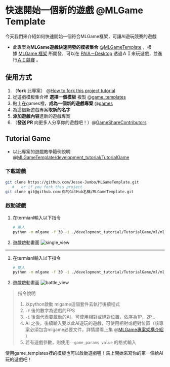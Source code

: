 # 快速開始一個新的遊戲 @MLGame Template

今天我們來介紹如何快速開始一個符合MLGame框架，可讓AI遊玩競賽的遊戲 

- 此專案為**MLGame遊戲快速開發的模板集合** @[MLGameTemplate](https://github.com/Jesse-Jumbo/MLGameTemplate) ，根據 [MLGame 框架](https://github.com/PAIA-Playful-AI-Arena/MLGame) 所開發，可以在 [PAIA－Desktop](https://github.com/PAIA-Playful-AI-Arena/Paia-Desktop) 透過ＡＩ來玩遊戲，並進行[ＡＩ競賽](https://docs.paia-arena.com/zh-tw/competition) 。

## **使用方式**

1. （**fork** 此專案） @[How to fork this project tutorial](https://github.com/Jesse-Jumbo/MLGameTemplate/tree/main/development_tutorial/fork_project)
2. 從遊戲模板集合裡 **選擇一個模板** 複製 @[game_templates](https://github.com/Jesse-Jumbo/MLGameTemplate/tree/main/game_templates)
3. 貼上在games裡，**成為一個新的遊戲專案** @[games](https://github.com/Jesse-Jumbo/MLGameTemplate/tree/main/games)
4. 為這個新遊戲專案**取新的名字**
5. **添加遊戲內容**進新的遊戲專案
6. （**發送 PR** 向更多人分享你的遊戲吧！）@[GameShareContributors](https://github.com/Jesse-Jumbo/MLGameTemplate#game-share-contributors)

## Tutorial Game

- 以此專案的遊戲教學範例說明 @[MLGameTemplate/development_tutorial/TutorialGame](https://github.com/Jesse-Jumbo/MLGameTemplate/tree/main/development_tutorial/TutorialGame)

### 下載遊戲

```bash
git clone https://github.com/Jesse-Jumbo/MLGameTemplate.git
   #   or if you fork this project
git clone git@github.com:你的GitHub名稱/MLGameTemplate.git
```

### 啟動遊戲

1. 在termianl輸入以下指令

    ```bash
    # 單人
    python -m mlgame -f 30 -i ./development_tutorial/TutorialGame/ml/ml_play_manual.py ./development_tutorial/TutorialGame
    ```
2. 遊戲啟動畫面
   ![single_view](https://raw.githubusercontent.com/Jesse-Jumbo/MLGameTemplate/main/Iron_article_2022/image/ST_game_view.png)
---
1. 在termianl輸入以下指令
    ```bash
    # 雙人
    python -m mlgame -f 30 -i ./development_tutorial/TutorialGame/ml/ml_play_manual.py -i ./development_tutorial/TutorialGame/ml/ml_play_manual.py ./development_tutorial/TutorialGame
    ```
2. 遊戲啟動畫面
   ![battle_view](https://raw.githubusercontent.com/Jesse-Jumbo/MLGameTemplate/main/Iron_article_2022/image/BT_game_view.png)

> 指令說明
> 1. 以python啟動 mlgame這個套件去執行後續程式
> 2. `-f` 後的數字為遊戲的FPS
> 3. `-i` 後面代表要啟動的AI，可使用相對或絕對位置，依序為1P、2P…
> 4. AI 之後，後續輸入要以此AI遊玩的遊戲，可使用相對或絕對位置（該專案必須包含mlgame必要文件，詳情請看上集 @[MLGame專案架構介紹](https://ithelp.ithome.com.tw/articles/10296404#MLGame%E5%B0%88%E6%A1%88%E6%9E%B6%E6%A7%8B%E4%BB%8B%E7%B4%B9) ）
> 5. 若有遊戲參數，則使用`--game_params value` 的格式輸入

使用game_templates裡的模板也可以啟動遊戲喔！馬上開始來寫你的第一個給AI玩的遊戲吧！